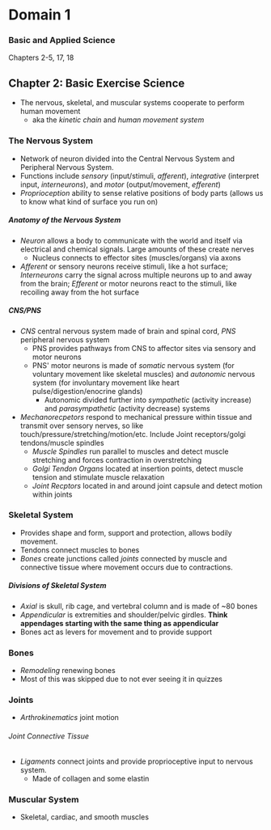 # Domain 1

### Basic and Applied Science

Chapters 2-5, 17, 18

## Chapter 2: Basic Exercise Science

- The nervous, skeletal, and muscular systems cooperate to perform human
  movement
  - aka the _kinetic chain_ and _human movement system_

### The Nervous System

- Network of neuron divided into the Central Nervous System and Peripheral
  Nervous System.
- Functions include _sensory_ (input/stimuli, _afferent_), _integrative_
  (interpret input, _interneurons_),
  and _motor_ (output/movement, _efferent_)
- _Proprioception_ ability to sense relative positions of body parts (allows us
  to know what kind of surface you run on)

##### Anatomy of the Nervous System

- _Neuron_ allows a body to communicate with the world and itself via electrical
  and chemical signals. Large
  amounts of these create nerves
  - Nucleus connects to effector sites (muscles/organs) via axons
- _Afferent_ or sensory neurons receive stimuli, like a hot surface;
  _Interneurons_ carry the signal across multiple neurons up to and away from
  the brain; _Efferent_ or motor neurons react to the stimuli, like recoiling
  away from the hot surface

##### CNS/PNS

- _CNS_ central nervous system made of brain and spinal cord, _PNS_ peripheral
  nervous system
  - PNS provides pathways from CNS to affector sites via sensory and motor
    neurons
  - PNS' motor neurons is made of _somatic_ nervous system (for voluntary
    movement like skeletal muscles) and _autonomic_ nervous system (for
    involuntary movement like heart pulse/digestion/enocrine glands)
    - Autonomic divided further into _sympathetic_ (activity increase) and
      _parasympathetic_ (activity decrease) systems
- _Mechanorecpetors_ respond to mechanical pressure within tissue and transmit
  over sensory nerves, so like touch/pressure/stretching/motion/etc. Include
  Joint receptors/golgi tendons/muscle spindles
  - _Muscle Spindles_ run parallel to muscles and detect muscle stretching and
    forces contraction in overstretching
  - _Golgi Tendon Organs_ located at insertion points, detect muscle tension and
    stimulate muscle relaxation
  - _Joint Recptors_ located in and around joint capsule and detect motion
    within joints

### Skeletal System

- Provides shape and form, support and protection, allows bodily movement.
- Tendons connect muscles to bones
- _Bones_ create junctions called _joints_ connected by muscle and connective
  tissue where movement occurs due to contractions.

##### Divisions of Skeletal System

- _Axial_ is skull, rib cage, and vertebral column and is made of ~80 bones
- _Appendicular_ is extremities and shoulder/pelvic girdles. **Think appendages
  starting with the same thing as appendicular**
- Bones act as levers for movement and to provide support

### Bones

- _Remodeling_ renewing bones
- Most of this was skipped due to not ever seeing it in quizzes

### Joints

- _Arthrokinematics_ joint motion

###### Joint Connective Tissue

- _Ligaments_ connect joints and provide proprioceptive input to nervous system.
  - Made of collagen and some elastin

### Muscular System

- Skeletal, cardiac, and smooth muscles
